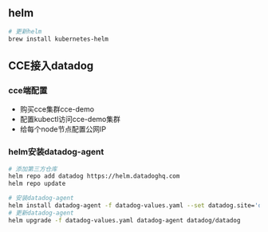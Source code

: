 

## helm
```bash
# 更新helm
brew install kubernetes-helm
```

## CCE接入datadog
### cce端配置
- 购买cce集群cce-demo
- 配置kubectl访问cce-demo集群
- 给每个node节点配置公网IP

### helm安装datadog-agent
```bash
# 添加第三方仓库
helm repo add datadog https://helm.datadoghq.com
helm repo update

# 安装datadog-agent
helm install datadog-agent -f datadog-values.yaml --set datadog.site='datadoghq.com' datadog/datadog
# 更新datadog-agent
helm upgrade -f datadog-values.yaml datadog-agent datadog/datadog
```
